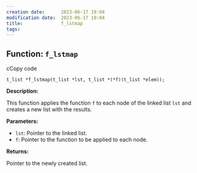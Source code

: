 ```yaml
---
creation date:		2023-06-17 19:04
modification date:	2023-06-17 19:04
title: 				f_lstmap
tags:
---
```

## Function: `f_lstmap`

cCopy code

`t_list *f_lstmap(t_list *lst, t_list *(*f)(t_list *elem));`

**Description:**

This function applies the function `f` to each node of the linked list `lst` and creates a new list with the results.

**Parameters:**

- `lst`: Pointer to the linked list.
- `f`: Pointer to the function to be applied to each node.

**Returns:**

Pointer to the newly created list.